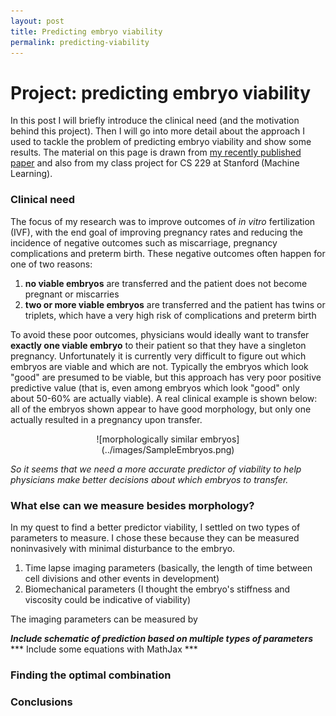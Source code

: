 ```yaml
---
layout: post
title: Predicting embryo viability
permalink: predicting-viability
---
```


# Project: predicting embryo viability

In this post I will briefly introduce the clinical need (and the motivation behind this project). Then I will go into more detail about the approach I used to tackle the problem of predicting embryo viability and show some results. The material on this page is drawn from [my recently published paper](http://www.nature.com/ncomms/2016/160224/ncomms10809/full/ncomms10809.html) and also from my class project for CS 229 at Stanford (Machine Learning).

### Clinical need

The focus of my research was to improve outcomes of *in vitro* fertilization (IVF), with the end goal of improving pregnancy rates and reducing the incidence of negative outcomes such as miscarriage, pregnancy complications and preterm birth. These negative outcomes often happen for one of two reasons: 

1. __no viable embryos__ are transferred and the patient does not become pregnant or miscarries
2. __two or more viable embryos__ are transferred and the patient has twins or triplets, which have a very high risk of complications and preterm birth

To avoid these poor outcomes, physicians would ideally want to transfer **exactly one viable embryo** to their patient so that they have a singleton pregnancy. Unfortunately it is currently very difficult to figure out which embryos are viable and which are not. Typically the embryos which look "good" are presumed to be viable, but this approach has very poor positive predictive value (that is, even among embryos which look "good" only about 50-60% are actually viable). A real clinical example is shown below: all of the embryos shown appear to have good morphology, but only one actually resulted in a pregnancy upon transfer.

<div style="width:300px; text-align:center; margin:auto;" markdown="1">
![morphologically similar embryos](../images/SampleEmbryos.png)
</div>

*So it seems that we need a more accurate predictor of viability to help physicians make better decisions about which embryos to transfer.*

### What else can we measure besides morphology?

In my quest to find a better predictor viability, I settled on two types of parameters to measure. I chose these because they can be measured noninvasively with minimal disturbance to the embryo.

1. Time lapse imaging parameters (basically, the length of time between cell divisions and other events in development)
2. Biomechanical parameters (I thought the embryo's stiffness and viscosity could be indicative of viability)

The imaging parameters can be measured by 


***Include schematic of prediction based on multiple types of parameters***
*** Include some equations with MathJax ***



### Finding the optimal combination






### Conclusions






